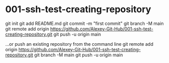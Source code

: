 # 001-ssh-test-creating-repository
git init
git add README.md
git commit -m "first commit"
git branch -M main
git remote add origin https://github.com/Alexey-Git-Hub/001-ssh-test-creating-repository.git
git push -u origin main

…or push an existing repository from the command line
git remote add origin https://github.com/Alexey-Git-Hub/001-ssh-test-creating-repository.git
git branch -M main
git push -u origin main
